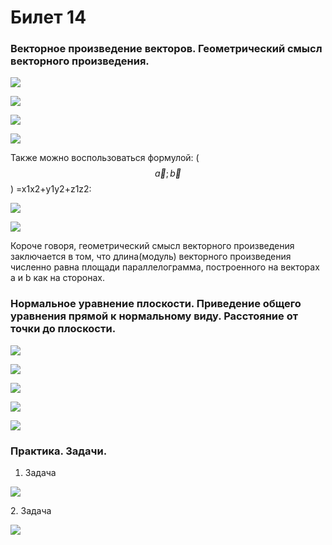 # Билет 14

### Векторное произведение векторов. Геометрический смысл векторного произведения.

![](<../.gitbook/assets/image (43).png>)

![](<../.gitbook/assets/image (56).png>)

![](<../.gitbook/assets/image (57).png>)

![](<../.gitbook/assets/image (76).png>)

Также можно воспользоваться формулой: ($$\vec{a}; \vec{b}$$) =x1x2+y1y2+z1z2:

![](<../.gitbook/assets/image (95).png>)

![](<../.gitbook/assets/image (84).png>)

Короче говоря, геометрический смысл векторного произведения заключается в том, что длина(модуль) векторного произведения численно равна площади параллелограмма, построенного на векторах a и b как на сторонах.

### Нормальное уравнение плоскости. Приведение общего уравнения прямой к нормальному виду. Расстояние от точки до плоскости.

![](<../.gitbook/assets/image (48).png>)

![](<../.gitbook/assets/image (94).png>)

![](<../.gitbook/assets/image (77).png>)

![](<../.gitbook/assets/image (30).png>)

![](<../.gitbook/assets/image (101).png>)

### Практика. Задачи.

1. Задача

![](<../.gitbook/assets/image (91).png>)

2\. Задача&#x20;

![](<../.gitbook/assets/image (11).png>)
